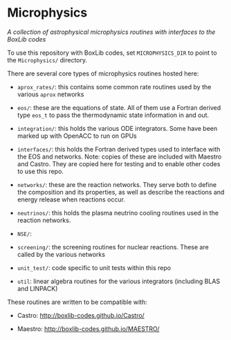 # Microphysics

*A collection of astrophysical microphysics routines with interfaces to
 the BoxLib codes*

To use this repository with BoxLib codes, set `MICROPHYSICS_DIR` to point
to the `Microphysics/` directory.

There are several core types of microphysics routines hosted here:

* `aprox_rates/`: this contains some common rate routines used by the
  various `aprox` networks
  
* `eos/`: these are the equations of state.  All of them use a Fortran
  derived type `eos_t` to pass the thermodynamic state information in
  and out.

* `integration/`: this holds the various ODE integrators.  Some have
  been marked up with OpenACC to run on GPUs

* `interfaces/`: this holds the Fortran derived types used to
  interface with the EOS and networks.  Note: copies of these are
  included with Maestro and Castro.  They are copied here for testing
  and to enable other codes to use this repo.

* `networks/`: these are the reaction networks.  They serve both to
  define the composition and its properties, as well as describe the
  reactions and energy release when reactions occur.

* `neutrinos/`: this holds the plasma neutrino cooling routines used
  in the reaction networks.
  
* `NSE/`:

* `screening/`: the screening routines for nuclear reactions.  These
  are called by the various networks
  
* `unit_test/`: code specific to unit tests within this repo

* `util`: linear algebra routines for the various integrators (including
  BLAS and LINPACK)


These routines are written to be compatible with:

* Castro: http://boxlib-codes.github.io/Castro/

* Maestro: http://boxlib-codes.github.io/MAESTRO/


